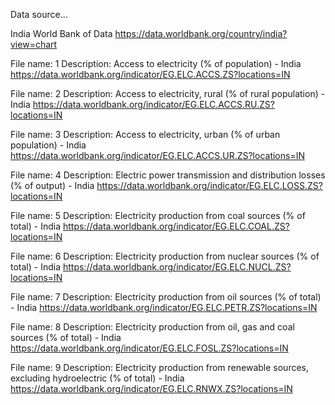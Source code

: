Data source...


India World Bank of Data
https://data.worldbank.org/country/india?view=chart



File name: 1
Description: Access to electricity (% of population) - India
https://data.worldbank.org/indicator/EG.ELC.ACCS.ZS?locations=IN

File name: 2
Description: Access to electricity, rural (% of rural population) - India
https://data.worldbank.org/indicator/EG.ELC.ACCS.RU.ZS?locations=IN

File name: 3
Description: Access to electricity, urban (% of urban population) - India
https://data.worldbank.org/indicator/EG.ELC.ACCS.UR.ZS?locations=IN

File name: 4
Description: Electric power transmission and distribution losses (% of output) - India
https://data.worldbank.org/indicator/EG.ELC.LOSS.ZS?locations=IN

File name: 5
Description: Electricity production from coal sources (% of total) - India
https://data.worldbank.org/indicator/EG.ELC.COAL.ZS?locations=IN

File name: 6
Description: Electricity production from nuclear sources (% of total) - India
https://data.worldbank.org/indicator/EG.ELC.NUCL.ZS?locations=IN

File name: 7
Description: Electricity production from oil sources (% of total) - India
https://data.worldbank.org/indicator/EG.ELC.PETR.ZS?locations=IN

File name: 8
Description: Electricity production from oil, gas and coal sources (% of total) - India
https://data.worldbank.org/indicator/EG.ELC.FOSL.ZS?locations=IN

File name: 9
Description: Electricity production from renewable sources, excluding hydroelectric (% of total) - India
https://data.worldbank.org/indicator/EG.ELC.RNWX.ZS?locations=IN

